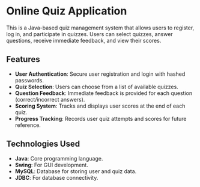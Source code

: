 
# Online Quiz Application

This is a Java-based quiz management system that allows users to register, log in, and participate in quizzes. 
Users can select quizzes, answer questions, receive immediate feedback, and view their scores.

## Features
- **User Authentication**: Secure user registration and login with hashed passwords.
- **Quiz Selection**: Users can choose from a list of available quizzes.
- **Question Feedback**: Immediate feedback is provided for each question (correct/incorrect answers).
- **Scoring System**: Tracks and displays user scores at the end of each quiz.
- **Progress Tracking**: Records user quiz attempts and scores for future reference.

## Technologies Used
- **Java**: Core programming language.
- **Swing**: For GUI development.
- **MySQL**: Database for storing user and quiz data.
- **JDBC**: For database connectivity.
